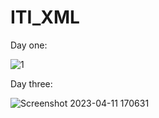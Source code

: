 # ITI_XML


Day one:

![1](https://user-images.githubusercontent.com/74258945/229350757-6bed6cc9-52df-43e8-b8be-847dacfaad50.png)


Day three:

![Screenshot 2023-04-11 170631](https://user-images.githubusercontent.com/74258945/231206448-c5e8809e-b8d3-44dc-9f9f-c7ec53b5dfb8.png)
